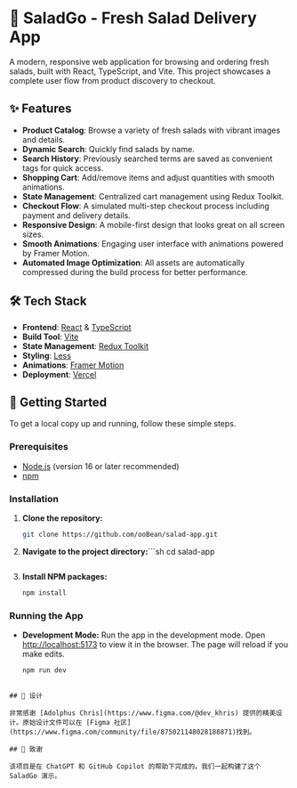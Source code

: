 # 🥗 SaladGo - Fresh Salad Delivery App

A modern, responsive web application for browsing and ordering fresh salads, built with React, TypeScript, and Vite. This project showcases a complete user flow from product discovery to checkout.

## ✨ Features

- **Product Catalog**: Browse a variety of fresh salads with vibrant images and details.
- **Dynamic Search**: Quickly find salads by name.
- **Search History**: Previously searched terms are saved as convenient tags for quick access.
- **Shopping Cart**: Add/remove items and adjust quantities with smooth animations.
- **State Management**: Centralized cart management using Redux Toolkit.
- **Checkout Flow**: A simulated multi-step checkout process including payment and delivery details.
- **Responsive Design**: A mobile-first design that looks great on all screen sizes.
- **Smooth Animations**: Engaging user interface with animations powered by Framer Motion.
- **Automated Image Optimization**: All assets are automatically compressed during the build process for better performance.

## 🛠️ Tech Stack

- **Frontend**: [React](https://reactjs.org/) & [TypeScript](https://www.typescriptlang.org/)
- **Build Tool**: [Vite](https://vitejs.dev/)
- **State Management**: [Redux Toolkit](https://redux-toolkit.js.org/)
- **Styling**: [Less](https://lesscss.org/)
- **Animations**: [Framer Motion](https://www.framer.com/motion/)
- **Deployment**: [Vercel](https://vercel.com/)

## 🚀 Getting Started

To get a local copy up and running, follow these simple steps.

### Prerequisites

- [Node.js](https://nodejs.org/) (version 16 or later recommended)
- [npm](https://www.npmjs.com/)

### Installation

1.  **Clone the repository:**
    ```sh
    git clone https://github.com/ooBean/salad-app.git
    ```
2.  **Navigate to the project directory:**```sh
    cd salad-app
    ```
3.  **Install NPM packages:**
    ```sh
    npm install
    ```

### Running the App

- **Development Mode:**
  Run the app in the development mode. Open [http://localhost:5173](http://localhost:5173) to view it in the browser. The page will reload if you make edits.
  ```sh
  npm run dev
```

## 🎨 设计

非常感谢 [Adolphus Chris](https://www.figma.com/@dev_khris) 提供的精美设计。原始设计文件可以在 [Figma 社区](https://www.figma.com/community/file/875021148028188871)找到。

## 🙏 致谢

该项目是在 ChatGPT 和 GitHub Copilot 的帮助下完成的。我们一起构建了这个 SaladGo 演示。